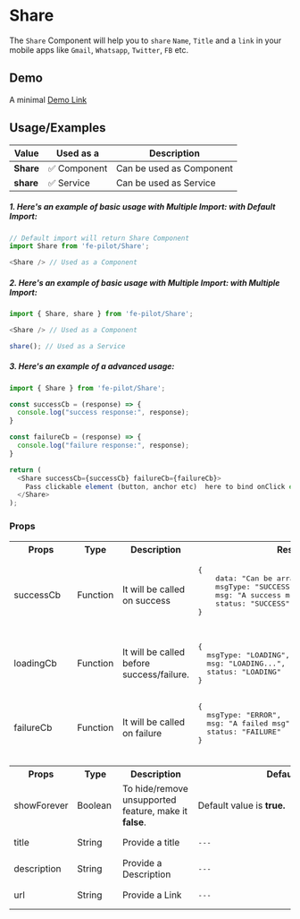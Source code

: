 # Share

The ```Share``` Component will help you to ```share``` ```Name```, ```Title``` and a ```link``` in your mobile apps like ```Gmail```, ```Whatsapp```, ```Twitter```, ```FB``` etc.


## Demo

A minimal [Demo Link](https://6jpxdq.csb.app/?component=Share)


## Usage/Examples

| Value |  Used as a  | Description|
|--------- | -------- |-----------------|
| <b>Share</b> | :white_check_mark: Component | Can be used as Component |
| <b>share<b> | :white_check_mark: Service | Can be used as Service |

##### 1. Here's an example of basic usage with Multiple Import: with Default Import:
```javascript
// Default import will return Share Component
import Share from 'fe-pilot/Share';

<Share /> // Used as a Component

```

##### 2. Here's an example of basic usage with Multiple Import: with Multiple Import:
```javascript
import { Share, share } from 'fe-pilot/Share';

<Share /> // Used as a Component

share(); // Used as a Service
```

##### 3. Here's an example of a advanced usage:

```javascript
import { Share } from 'fe-pilot/Share';

const successCb = (response) => {
  console.log("success response:", response);
}

const failureCb = (response) => {
  console.log("failure response:", response);
}

return (
  <Share successCb={successCb} failureCb={failureCb}>
    Pass clickable element (button, anchor etc)  here to bind onClick event
  </Share>
);

```

### Props

<table>
  <tr>
    <th>
      Props
    </th>
    <th>
      Type
    </th>
    <th>
      Description
    </th>
    <th>
      Response
    </th>
  </tr>
  <tr>
    <td>
        successCb
    </td>
    <td>Function</td>
    <td> It will be called on success</td>
    <td>
      <pre>
{
    data: "Can be array/object/string/number",
    msgType: "SUCCESSFUL",
    msg: "A success msg",
    status: "SUCCESS"
}
      </pre>
    </td>
  </tr>
  <tr>
    <td>
        loadingCb
    </td>
    <td>Function</td>
    <td>
      It will be called before success/failure.
    </td>
    <td>
      <pre>
{
  msgType: "LOADING",
  msg: "LOADING...",
  status: "LOADING"
}
</pre>
    </td>
  </tr>
  <tr>
    <td>
        failureCb
    </td>
    <td>Function</td>
    <td>
      It will be called on failure
    </td>
    <td>
       <pre>
{
  msgType: "ERROR",
  msg: "A failed msg",
  status: "FAILURE"
}
       </pre>
    </td>
  </tr>
  <tr>
    <td></td>
    <td></td>
    <td></td>
    <td></td>
  </tr>
  <th>
    Props
  </th>
  <th>
    Type
  </th>
  <th>
    Description
  </th>
  <th>
      Default Values
  </th>
  <tr>
    <td>
      showForever
    </td>
     <td>Boolean</td>
    <td>To hide/remove unsupported feature, make it <b>false</b>.</td>
    <td>Default value is <b>true.</b></td>
  </tr>
  <tr>
    <td>title</td>
    <td>String</td>
    <td>Provide a title</td>
    <td> <pre>---</pre> </td>
  </tr>
    <tr>
    <td>description</td>
    <td>String</td>
    <td>Provide a Description</td>
    <td> <pre>---</pre> </td>
  </tr>
    <tr>
    <td>url</td>
    <td>String</td>
    <td>Provide a Link</td>
    <td> <pre>---</pre> </td>
  </tr>
</table>

